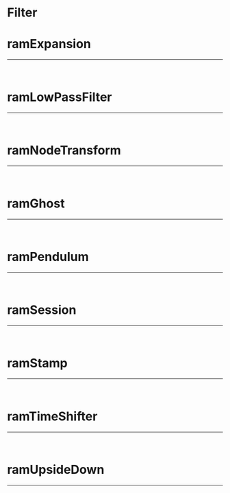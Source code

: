 
# Filter


# ramExpansion

---

<br>

# ramLowPassFilter


---

<br>

# ramNodeTransform

---

<br>

# ramGhost

---

<br>

# ramPendulum

---

<br>

# ramSession

---

<br>

# ramStamp

---

<br>

# ramTimeShifter

---

<br>

# ramUpsideDown

---


